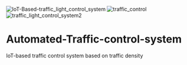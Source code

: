 ![IoT-Based-traffic_light_control_system](https://user-images.githubusercontent.com/13920488/129154148-e7f3ba5c-cf07-48b8-830d-0b3e92182558.png)
![traffic_control](https://user-images.githubusercontent.com/13920488/129154159-3e58d118-90dc-4779-ace8-daa2c64614f1.png)
![traffic_light_control_system2](https://user-images.githubusercontent.com/13920488/129154163-15c1b771-0082-44dd-ba41-ee9a96a6cd67.png)
# Automated-Traffic-control-system
IoT-based traffic control system based on traffic density
